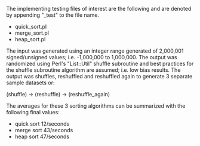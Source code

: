 The implementing testing files of interest are the following and are denoted by appending "_test" to the file name.

* quick_sort.pl
* merge_sort.pl
* heap_sort.pl

The input was generated using an integer range generated of 2,000,001 signed/unsigned values; i.e. -1,000,000 to 1,000,000. The output was randomized using Perl's "List::Util" shuffle subroutine and best practices for the shuffle subroutine algorithm are assumed; i.e. low bias results. The output was shuffles, reshuffled and reshuffled again to generate 3 separate sample datasets or:

(shuffle) -> (reshuffle) -> (reshuffle_again)

The averages for these 3 sorting algorithms can be summarized with the following final values:
* quick sort 12/seconds
* merge sort 43/seconds
* heap sort 47/seconds 
